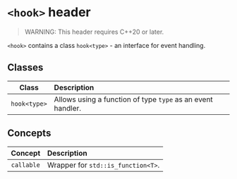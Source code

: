 # `<hook>` header

> WARNING: This header requires C++20 or later.

`<hook>` contains a class `hook<type>` - an interface for event handling.

## Classes
| Class | Description |
| :---: | :-- |
| `hook<type>` | Allows using a function of type `type` as an event handler. |

## Concepts
| Concept | Description |
| :---: | :-- |
| `callable` | Wrapper for `std::is_function<T>`. |
